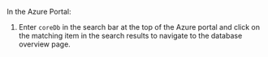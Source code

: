 In the Azure Portal:

1. Enter `coreDb` in the search bar at the top of the Azure portal and click on the matching item in the search results to navigate to the database overview page.